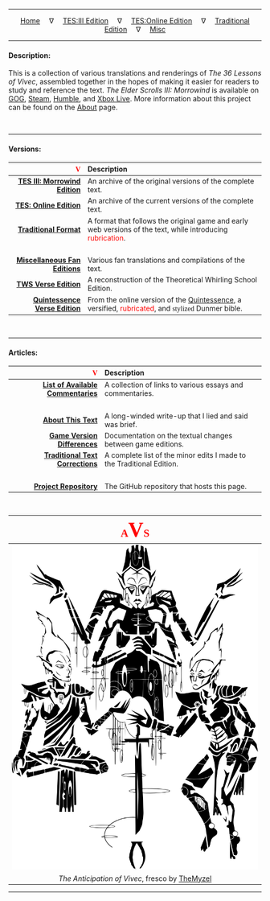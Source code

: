 
---

<!-- Local CSS Font Loading -->

<style>
@font-face {
    font-family: HayghinDaedric;
    src: url('assets/fonts/ttf/HayghinDaedric.ttf') format('truetype');
    font-weight: medium;
    font-style: normal;
}
</style>

<!-- Jekyll Page Links -->

<center>
<a href="index.html">Home</a>
&emsp;&nabla;&emsp;
<a href="documents/index-tes3.html">TES:III Edition</a>
&emsp;&nabla;&emsp;
<a href="documents/index-teso.html">TES:Online Edition</a>
&emsp;&nabla;&emsp;
<a href="documents/index-traditional.html">Traditional Edition</a>
&emsp;&nabla;&emsp;
<a href="documents/index-misc.html">Misc</a>
</center>

<!-- Markdown Body Below: -->

---

#### Description:

This is a collection of various translations and renderings of *The 36 Lessons of Vivec*, assembled together in the hopes of making it easier for readers to study and reference the text. *The Elder Scrolls III: Morrowind* is available on [GOG][1], [Steam][2], [Humble][3], and [Xbox Live][4]. More information about this project can be found on the [About][5] page.

[1]: https://www.gog.com/game/the_elder_scrolls_iii_morrowind_goty_edition
[2]: https://store.steampowered.com/app/22320/The_Elder_Scrolls_III_Morrowind_Game_of_the_Year_Edition/
[3]: https://www.humblebundle.com/store/the-elder-scrolls-iii-morrowind-game-of-the-year-edition
[4]: https://www.xbox.com/en-us/games/store/The-Elder-Scrolls-III-Morrowind/BXVCFBJBNS17
[5]: documents/articles/about_this_text.md

&#8203;

---

#### Versions:

| <span style="font-family:HayghinDaedric;color:red">V</span> | Description                              |
|----------------------------------------:|:-------------------------------------------------------------|
|     [__TES III: Morrowind Edition__][6] | An archive of the original versions of the complete text.    |
|            [__TES: Online Edition__][7] | An archive of the current versions of the complete text.     |
|             [__Traditional Format__][8] | A format that follows the original game and early web versions of the text, while introducing <span style="color:red">rubrication</span>. |
|                                 &#8203; | &#8203;                                                      |
|     [__Miscellaneous Fan Editions__][9] | Various fan translations and compilations of the text.       |
|             [__TWS Verse Edition__][10] | A reconstruction of the Theoretical Whirling School Edition. |
|    [__Quintessence Verse Edition__][11] | From the online version of the [Quintessence][12], a versified, <span style="color:red">rubricated</span>, and <span title="stylized" style="font-family:HayghinDaedric">stylized</span> Dunmer bible. |

[6]: documents/index-tes3.md
[7]: documents/index-teso.md
[8]: documents/index-traditional.md
[9]: documents/index-misc.md
[10]: documents/fanmade/misc/index-misc_nigedo.md
[11]: https://mmillar-bolis.github.io/MDunmeris/documents/quintessence/info/codex/index-lessons.html
[12]: https://mmillar-bolis.github.io/MDunmeris/documents/quintessence/index.html

&#8203;

---

#### Articles:

| <span style="font-family:HayghinDaedric;color:red">V</span> | Description                                        |
|-----------------------------------------:|:----------------------------------------------------------------------|
| [__List of Available Commentaries__][13] | A collection of links to various essays and commentaries.             |
|                                  &#8203; | &#8203;                                                               |
|                 [__About This Text__][5] | A long-winded write-up that I lied and said was brief.                |
|       [__Game Version Differences__][15] | Documentation on the textual changes between game editions.           |
|   [__Traditional Text Corrections__][16] | A complete list of the minor edits I made to the Traditional Edition. |
|                                  &#8203; | &#8203;                                                               |
|             [__Project Repository__][17] | The GitHub repository that hosts this page.                           |

[13]: documents/articles/index-commentaries.md
[15]: documents/articles/game_version_differences.md
[16]: documents/articles/traditional_version_changes.md
[17]: https://github.com/mmillar-bolis/The-36-Lessons-of-Vivec

&#8203;

| <span style="font-family:HayghinDaedric;font-size:150%;color:red">A<span style="font-size:200%">V</span>S</span> |
|:-----------------------------------------------------:|
|                      ![The Anticipation of Vivec][18] |
| *The Anticipation of Vivec*, fresco by [TheMyzel][19] |

[18]: assets/images/frescos/fresco_anticipation_of_vivec.svg "The Anticipation of Vivec"
[19]: https://www.deviantart.com/themyzel/art/The-Anticipation-of-Vivec-142084895

---
